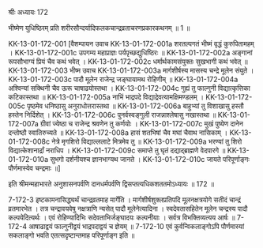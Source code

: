 श्रीः
अध्यायः 172

भीष्मेण युधिष्ठिरम् प्रति शरीरसौन्दर्यादिफलकचान्द्रव्रताचरणप्रकारकथनम् ॥ 1 ॥

KK-13-01-172-001	[वैशम्पायन उवाच 
KK-13-01-172-001a	शरतल्पगतं भीष्मं वृद्धं कुरुपितामहम् ।
KK-13-01-172-001c	उपगम्य महाप्राज्ञः पर्यपृच्छद्युधिष्ठिरः ॥
KK-13-01-172-002a	अङ्गानां रूपसौभाग्यं प्रियं चैव कथं भवेत् ।
KK-13-01-172-002c	धर्मार्थकामसंयुक्तः सुखभागी कथं भवेत् ॥
KK-13-01-172-003	भीष्म उवाच 
KK-13-01-172-003a	मार्गशीर्षस्य मासस्य चन्द्रे मूलेन संयुते ।
KK-13-01-172-003c	पादौ मूलेन राजेन्द्र जङ्घायामथ रोहिणीम् ॥
KK-13-01-172-004a	अश्विन्यां सक्थिनी चैव ऊरू चाषाढयोस्तथा ।
KK-13-01-172-004c	गुह्यं तु फाल्गुनी विद्यात्कृत्तिका कटिकास्तथा ॥
KK-13-01-172-005a	नाभिं भाद्रपदे विद्याद्रेवत्यामक्षिमण्डलम् ।
KK-13-01-172-005c	पृष्ठमेव धनिष्ठासु अनुराधोत्तरास्तथा ॥
KK-13-01-172-006a	बाहुभ्यां तु विशाखासु हस्तौ हस्तेन निर्दिशेत् ।
KK-13-01-172-006c	पुनर्वस्वङ्गुली राजन्नाश्लेषासु नखास्तथा ॥
KK-13-01-172-007a	ग्रीवां ज्येष्ठा च राजेन्द्र श्रवणेन तु कर्णयोः ।
KK-13-01-172-007c	मुखं पुष्येण दानेन दन्तोष्ठौ स्वातिरुच्यते ॥
KK-13-01-172-008a	हासं शतभिषां चैव मघां चैवाथ नासिकाम् ।
KK-13-01-172-008c	नेत्रे मृगशिरो विद्याल्ललाटे मित्रमेव तु ॥
KK-13-01-172-009a	भरण्यां तु शिरो विद्यात्केशानार्द्रां नराधिप ।
KK-13-01-172-009c	समाप्ते तु घृतं दद्याद्ब्राह्मणे वेदपारगे ॥
KK-13-01-172-010a	सुभगो दर्शनीयश्च ज्ञानभाग्यथ जानते ।
KK-13-01-172-010c	जायते परिपूर्णाङ्गः पौर्णमास्येव चन्द्रमाः ॥] 

इति श्रीमन्महाभारते अनुशासनपर्वणि दानधर्मपर्वणि द्विसप्तत्यधिकशततमोऽध्यायः ॥ 172 ॥

7-172-3 इष्टकामनासिद्ध्यर्थं चान्द्रव्रतमाह मार्गेति । मार्गशीर्षशुक्लप्रतिपदि मूलनक्षत्रयोगे सतीदं चान्द्रं व्रतमारभेत । तत्र चन्द्रावयवेषु नक्षत्राणि न्यसेत् पादौ मूलेनेत्यादिना । स्वदेवतासहितेन मूलेन चन्द्रस्य पादौ कल्पयेदित्यर्थः । एवं रोहिण्यादिभिः सदेवताभिर्जङ्घादयः कल्पनीयाः । सर्वत्र विभक्तिव्यत्यय आर्षः ॥ 7-172-4 आषाढाद्वयं फाल्गुनीद्वयं भाद्रपदाद्वयं च ज्ञेयम् ॥ 7-172-10 एवं कुर्वन्विकलाङ्गोऽपि पौर्णमास्यां सकलाङ्गो भवति एतत्सदृष्टान्तमाह परिपूर्णाङ्ग इति ॥
